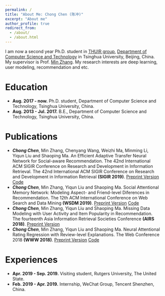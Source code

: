 ```yaml
---
permalink: /
title: "About Me: Chong Chen (陈冲)"
excerpt: "About me"
author_profile: true
redirect_from: 
  - /about/
  - /about.html
---
```


I am now a second year Ph.D. student in [THUIR group](http://www.thuir.cn/), [Department of Computer Science and Technology](http://www.cs.tsinghua.edu.cn) in Tsinghua University, Beijing, China. My supervisor is Prof. [Min Zhang](http://www.thuir.cn/group/~mzhang/). My research interests are deep learning, user modeling, recommendation and etc.

Education
======
* **Aug. 2017 - now.** Ph.D. student, Department of Computer Science and Technology, Tsinghua University, China.
* **Aug. 2013 - Jul. 2017.** B.E., Department of Computer Science and Technology, Tsinghua University, China. 

Publications
======
* ***Chong Chen***, Min Zhang, Chenyang Wang, Weizhi Ma, Minming Li, Yiqun Liu and Shaoping Ma. An Efficient Adaptive Transfer Neural Network for Social-aware Recommendation. The 42nd International ACM SIGIR Conference on Research and Development in Information Retrieval. The 42nd International ACM SIGIR Conference on Research and Development in Information Retrieval **(SIGIR 2019)**.
[Preprint Version](http://www.thuir.cn/group/~mzhang/publications/SIGIR2019ChenC.pdf) 
[Code](https://github.com/chenchongthu/EATNN)
* ***Chong Chen***, Min Zhang, Yiqun Liu and Shaoping Ma. Social Attentional Memory Network: Modeling Aspect- and Friend-level Diferences in Recommendation. The 12th ACM International Conference on Web Search and Data Mining **(WSDM 2019)**.
[Preprint Version](http://www.thuir.cn/group/~mzhang/publications/WSDM2019ChenChong.pdf)
[Code](https://github.com/chenchongthu/SAMN)
* ***Chong Chen***, Min Zhang, Yiqun Liu and Shaoping Ma. Missing Data Modeling with User Activity and Item Popularity in Recommendation. The fourteenth Asia Information Retrieval Societies Conference **(AIRS 2018)**.
[Preprint Version](http://www.thuir.cn/group/~mzhang/publications/AIRS2018ChenChong.pdf)
* ***Chong Chen***, Min Zhang, Yiqun Liu and Shaoping Ma. Neural Attentional Rating Regression with Review-level Explanations. The Web Conference 2018 **(WWW 2018)**.
[Preprint Version](http://www.thuir.cn/group/~mzhang/publications/WWW2018_CC.pdf)
[Code](https://github.com/chenchongthu/NARRE)

Experiences
======
* **Apr. 2019 - Sep. 2019.** Visiting student, Rutgers University, The United State.
* **Feb. 2019 - Apr. 2019.** Internship, WeChat Group, Tencent Shenzhen, China.

